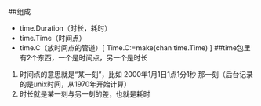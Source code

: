 ##组成
  * time.Duration（时长，耗时）
  * time.Time（时间点）
  * time.C（放时间点的管道）[ Time.C:=make(chan time.Time) ]
##time包里有2个东西，一个是时间点，另一个是时长
  1) 时间点的意思就是“某一刻”，比如 2000年1月1日1点1分1秒 那一刻（后台记录的是unix时间，从1970年开始计算）
  2) 时长就是某一刻与另一刻的差，也就是耗时

